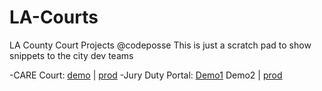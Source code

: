 # LA-Courts
LA County Court Projects
@codeposse
This is just a scratch pad to show snippets to the city dev teams

-CARE Court: [demo](https://codeposse.github.io/LA-Courts/care/) | [prod](https://www.lacourt.org/care/)
-Jury Duty Portal: [Demo1](https://codeposse.github.io/LA-Courts/jdp/) Demo2 | [prod](https://juryportal.lacourt.org/webportal/)